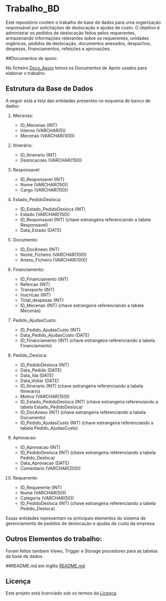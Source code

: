 # Trabalho_BD

Este repositório contém o trabalho de base de dados para uma organização responsável por solicitações de deslocação e ajudas de custo. O objetivo é administrar os pedidos de deslocação feitos pelos requerentes, armazenando informações relevantes sobre os requerentes, unidades orgânicas, pedidos de deslocação, documentos anexados, despachos, despesas, financiamentos, refeições e aprovações.

##Documentos de apoio:

No ficheiro [Docs_Apoio](Docs_Apoio) temos os Documentos de Apoio usados para elaborar o trabalho.


## Estrutura da Base de Dados

A seguir está a lista das entidades presentes no esquema do banco de dados:

1. Mecenas:
   - ID_Mecenas (INT)
   - Interno (VARCHAR(5))
   - Mecenas (VARCHAR(100))

2. Itinerário:
   - ID_Itinerario (INT)
   - Deslocacoes (VARCHAR(150))

3. Responsavel:
   - ID_Responsavel (INT)
   - Nome (VARCHAR(150))
   - Cargo (VARCHAR(150))

4. Estado_PedidoDesloca:
   - ID_Estado_PedidoDesloca (INT)
   - Estado (VARCHAR(150))
   - ID_Responsavel (INT) (chave estrangeira referenciando a tabela Responsavel)
   - Data_Estado (DATE)

5. Documento:
   - ID_DocAnexo (INT)
   - Nome_Ficheiro (VARCHAR(100))
   - Anexo_Ficheiro (VARCHAR(100))

6. Financiamento:
   - ID_Financiamento (INT)
   - Refeicao (INT)
   - Transporte (INT)
   - Inscricao (INT)
   - Total_despesas (INT)
   - ID_Mecenas (INT) (chave estrangeira referenciando a tabela Mecenas)

7. Pedido_AjudasCusto:
   - ID_Pedido_AjudasCusto (INT)
   - Data_Pedido_AjudasCusto (DATE)
   - ID_Financiamento (INT) (chave estrangeira referenciando a tabela Financiamento)

8. Pedido_Desloca:
   - ID_PedidoDesloca (INT)
   - Data_Pedido (DATE)
   - Data_Ida (DATE)
   - Data_Voltar (DATE)
   - ID_Itinerario (INT) (chave estrangeira referenciando a tabela Itinerario)
   - Motivo (VARCHAR(150))
   - ID_Estado_PedidoDesloca (INT) (chave estrangeira referenciando a tabela Estado_PedidoDesloca)
   - ID_DocAnexo (INT) (chave estrangeira referenciando a tabela Documento)
   - ID_Pedido_AjudasCusto (INT) (chave estrangeira referenciando a tabela Pedido_AjudasCusto)

9. Aprovacao:
   - ID_Aprovacao (INT)
   - ID_PedidoDesloca (INT) (chave estrangeira referenciando a tabela Pedido_Desloca)
   - Data_Aprovacao (DATE)
   - Comentario (VARCHAR(200))

10. Requerente:
    - ID_Requerente (INT)
    - Nome (VARCHAR(50))
    - Categoria (VARCHAR(50))
    - ID_PedidoDesloca (INT) (chave estrangeira referenciando a tabela Pedido_Desloca)

Essas entidades representam os principais elementos do sistema de gerenciamento de pedidos de deslocação e ajudas de custo da empresa.

## Outros Elementos do trabalho:

Foram feitos tambem Views, Trigger e Storage procedures para as tabelas da base de dados.

##README.md em Inglês
[README.md](english/Readme.md)

## Licença

Este projeto está licenciado sob os termos da [Licença](LICENSE).

